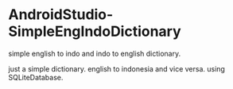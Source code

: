 # AndroidStudio-SimpleEngIndoDictionary
simple english to indo and indo to english dictionary.

just a simple dictionary.
english to indonesia and vice versa.
using SQLiteDatabase.
